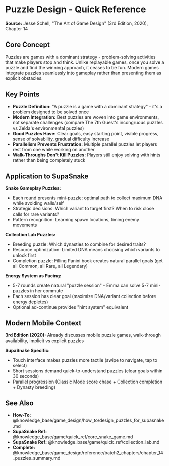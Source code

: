 # Puzzle Design - Quick Reference

**Source:** Jesse Schell, "The Art of Game Design" (3rd Edition, 2020), Chapter 14

## Core Concept

Puzzles are games with a dominant strategy - problem-solving activities that make players stop and think. Unlike replayable games, once you solve a puzzle and find the winning approach, it ceases to be fun. Modern games integrate puzzles seamlessly into gameplay rather than presenting them as explicit obstacles.

## Key Points

- **Puzzle Definition:** "A puzzle is a game with a dominant strategy" - it's a problem designed to be solved once
- **Modern Integration:** Best puzzles are woven into game environments, not separate challenges (compare The 7th Guest's incongruous puzzles vs Zelda's environmental puzzles)
- **Good Puzzles Have:** Clear goals, easy starting point, visible progress, sense of solvability, gradual difficulty increase
- **Parallelism Prevents Frustration:** Multiple parallel puzzles let players rest from one while working on another
- **Walk-Throughs Don't Kill Puzzles:** Players still enjoy solving with hints rather than being completely stuck

## Application to SupaSnake

**Snake Gameplay Puzzles:**
- Each round presents mini-puzzle: optimal path to collect maximum DNA while avoiding walls/self
- Strategic decisions: Which variant to target first? When to risk close calls for rare variants?
- Pattern recognition: Learning spawn locations, timing enemy movements

**Collection Lab Puzzles:**
- Breeding puzzle: Which dynasties to combine for desired traits?
- Resource optimization: Limited DNA means choosing which variants to unlock first
- Completion puzzle: Filling Panini book creates natural parallel goals (get all Common, all Rare, all Legendary)

**Energy System as Pacing:**
- 5-7 rounds create natural "puzzle session" - Emma can solve 5-7 mini-puzzles in her commute
- Each session has clear goal (maximize DNA/variant collection before energy depletes)
- Optional ad-continue provides "hint system" equivalent

## Modern Mobile Context

**3rd Edition (2020):** Already discusses mobile puzzle games, walk-through availability, implicit vs explicit puzzles

**SupaSnake Specific:**
- Touch interface makes puzzles more tactile (swipe to navigate, tap to select)
- Short sessions demand quick-to-understand puzzles (clear goals within 30 seconds)
- Parallel progression (Classic Mode score chase + Collection completion + Dynasty breeding)

## See Also

- **How-To:** @knowledge_base/game_design/how_to/design_puzzles_for_supasnake.md
- **SupaSnake Ref:** @knowledge_base/game/quick_ref/core_snake_game.md
- **SupaSnake Ref:** @knowledge_base/game/quick_ref/collection_lab.md
- **Complete:** @knowledge_base/game_design/reference/batch2_chapters/chapter_14_puzzles_summary.md
